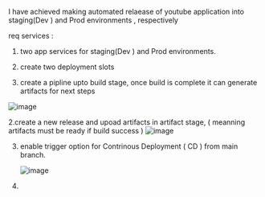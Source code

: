 I have achieved  making automated relaease of youtube application into staging(Dev ) and Prod environments , respectively 

req services : 
  1. two app services for staging(Dev ) and Prod environments.
  2. create two deployment slots



1. create a pipline upto build stage, once build is complete it can generate artifacts for next steps 

![image](https://github.com/user-attachments/assets/2a8f0eb9-703a-4862-b390-8258a75e7122)


2.create a new release and upoad artifacts in artifact stage, ( meanning artifacts must be ready if build success ) 
![image](https://github.com/user-attachments/assets/5078a3c0-7dd3-45db-939b-ce302b34fdc6)


3. enable trigger option for Contrinous Deployment ( CD ) from main branch.

   ![image](https://github.com/user-attachments/assets/2577abe0-56a6-4187-add3-57798446b0c4)


4.
